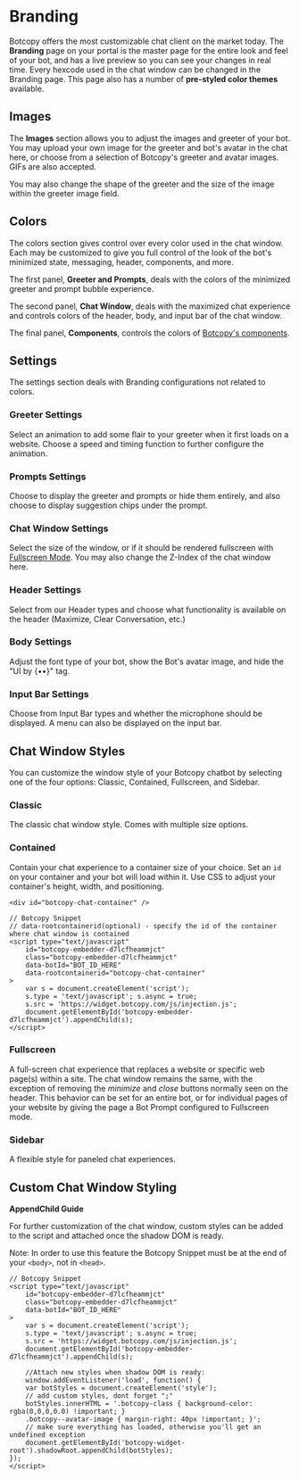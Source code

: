 # Branding

Botcopy offers the most customizable chat client on the market today. The **Branding** page on your portal is the master page for the entire look and feel of your bot, and has a live preview so you can see your changes in real time. Every hexcode used in the chat window can be changed in the Branding page. This page also has a number of **pre-styled color themes** available.

## Images

The **Images** section allows you to adjust the images and greeter of your bot. You may upload your own image for the greeter and bot's avatar in the chat here, or choose from a selection of Botcopy's greeter and avatar images. GIFs are also accepted.

You may also change the shape of the greeter and the size of the image within the greeter image field.

## Colors

The colors section gives control over every color used in the chat window. Each may be customized to give you full control of the look of the bot's minimized state, messaging, header, components, and more.

The first panel, **Greeter and Prompts**, deals with the colors of the minimized greeter and prompt bubble experience.

The second panel, **Chat Window**, deals with the maximized chat experience and controls colors of the header, body, and input bar of the chat window.

The final panel, **Components**, controls the colors of [Botcopy's components](/basics/components?id=chat-components).

## Settings

The settings section deals with Branding configurations not related to colors.

### Greeter Settings

Select an animation to add some flair to your greeter when it first loads on a website. Choose a speed and timing function to further configure the animation.

### Prompts Settings

Choose to display the greeter and prompts or hide them entirely, and also choose to display suggestion chips under the prompt.

### Chat Window Settings

Select the size of the window, or if it should be rendered fullscreen with [Fullscreen Mode](#fullscreen-mode). You may also change the Z-Index of the chat window here.

### Header Settings

Select from our Header types and choose what functionality is available on the header (Maximize, Clear Conversation, etc.)

### Body Settings

Adjust the font type of your bot, show the Bot's avatar image, and hide the "UI by {••}" tag.

### Input Bar Settings

Choose from Input Bar types and whether the microphone should be displayed. A menu can also be displayed on the input bar.

## Chat Window Styles

You can customize the window style of your Botcopy chatbot by selecting one of the four options: Classic, Contained, Fullscreen, and Sidebar.

### Classic

The classic chat window style. Comes with multiple size options.

### Contained

Contain your chat experience to a container size of your choice. Set an `id` on your container and your bot will load within it. Use CSS to adjust your container's height, width, and positioning.

```
<div id="botcopy-chat-container" />
```

```
// Botcopy Snippet
// data-rootcontainerid(optional) - specify the id of the container where chat window is contained
<script type="text/javascript"
    id="botcopy-embedder-d7lcfheammjct"
    class="botcopy-embedder-d7lcfheammjct"
    data-botId="BOT_ID_HERE"
    data-rootcontainerid="botcopy-chat-container"
>
    var s = document.createElement('script');
    s.type = 'text/javascript'; s.async = true;
    s.src = 'https://widget.botcopy.com/js/injection.js';
    document.getElementById('botcopy-embedder-d7lcfheammjct').appendChild(s);
</script>
```

### Fullscreen

A full-screen chat experience that replaces a website or specific web page(s) within a site. The chat window remains the same, with the exception of removing the _minimize_ and _close_ buttons normally seen on the header. This behavior can be set for an entire bot, or for individual pages of your website by giving the page a Bot Prompt configured to Fullscreen mode.

### Sidebar

A flexible style for paneled chat experiences.

## Custom Chat Window Styling

**AppendChild Guide**

For further customization of the chat window, custom styles can be added to the script and attached once the shadow DOM is ready.

Note: In order to use this feature the Botcopy Snippet must be at the end of your `<body>`, not in `<head>`.

```
// Botcopy Snippet
<script type="text/javascript"
    id="botcopy-embedder-d7lcfheammjct"
    class="botcopy-embedder-d7lcfheammjct"
    data-botId="BOT_ID_HERE"
>
    var s = document.createElement('script');
    s.type = 'text/javascript'; s.async = true;
    s.src = 'https://widget.botcopy.com/js/injection.js';
    document.getElementById('botcopy-embedder-d7lcfheammjct').appendChild(s);

    //Attach new styles when shadow DOM is ready:
    window.addEventListener('load', function() {
    var botStyles = document.createElement('style');
    // add custom styles, dont forget ";"
    botStyles.innerHTML = '.botcopy-class { background-color: rgba(0,0,0,0.0) !important; }
    .botcopy--avatar-image { margin-right: 40px !important; }';
    // make sure everything has loaded, otherwise you'll get an undefined exception
    document.getElementById('botcopy-widget-root').shadowRoot.appendChild(botStyles);
});
</script>
```
